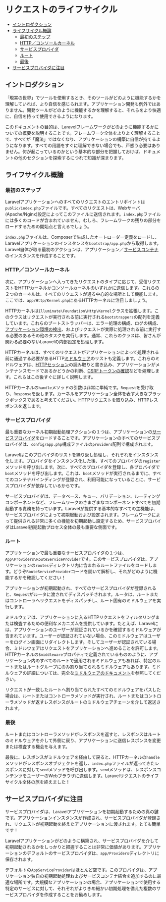 # リクエストのライフサイクル

- [イントロダクション](#introduction)
- [ライフサイクル概論](#lifecycle-overview)
    - [最初のステップ](#first-steps)
    - [HTTP／コンソールカーネル](#http-console-kernels)
    - [サービスプロバイダ](#service-providers)
    - [ルート](#routing)
    - [最後](#finishing-up)
- [サービスプロバイダに注目](#focus-on-service-providers)

<a name="introduction"></a>
## イントロダクション

「現実の世界」でツールを使用するとき、そのツールがどのように機能するかを理解していれば、より自信を感じられます。アプリケーション開発も例外ではありません。開発ツールがどのように機能するかを理解すると、それらをより快適に、自信を持って使用できるようになります。

このドキュメントの目的は、Laravelフレームワークがどのように機能するかについての概要を説明することです。フレームワーク全体をよりよく理解することで、すべてが「魔法」ではなくなり、アプリケーションの構築に自信が持てるようになります。すべての用語をすぐに理解できない場合でも、戸惑う必要はありません。何が起こっているのかという基本的な部分を把握しておけば、ドキュメントの他のセクションを探索するにつれて知識が深まります。

<a name="lifecycle-overview"></a>
## ライフサイクル概論

<a name="first-steps"></a>
### 最初のステップ

Laravelアプリケーションへのすべてのリクエストのエントリポイントは`public/index.php`ファイルです。すべてのリクエストは、Webサーバ(Apache/Nginx)設定によってこのファイルに送信されます。`index.php`ファイルには多くのコードが含まれていません。むしろ、フレームワークの残りの部分をロードするための開始点と言えるでしょう。

`index.php`ファイルは、Composerで生成したオートローダー定義をロードし、Laravelアプリケーションのインスタンスを`bootstrap/app.php`から取得します。Laravel自体が取る最初のアクションは、アプリケーション／[サービスコンテナ](/docs/{{version}}/container)のインスタンスを作成することです。

<a name="http-console-kernels"></a>
### HTTP／コンソールカーネル

次に、アプリケーションへ入ってきたリクエストのタイプに応じて、受信リクエストをHTTPカーネルかコンソールカーネルのいずれかに送信します。これらの２つのカーネルは、すべてのリクエストが通る中心的な場所として機能します。ここでは、`app/Http/Kernel.php`にあるHTTPカーネルに注目しましょう。

HTTPカーネルは`Illuminate\Foundation\Http\Kernel`クラスを拡張します。このクラスはリクエストが実行される前に実行される`bootstrappers`の配列を定義しています。これらのブートストラッパーは、エラー処理の構成、ログの構成、[アプリケーション環境の検出](/docs/{{version}}/configuration#environment-configuration)、およびリクエストが実際に処理される前に実行する必要のあるその他のタスクを実行します。通常、これらのクラスは、皆さんが関わる必要のないLaravelの内部設定を処理します。

HTTPカーネルは、すべてのリクエストがアプリケーションによって処理される前に通過する必要があるHTTP[ミドルウェア](/docs/{{version}}/middleware)のリストも定義します。これらのミドルウェアは、[HTTPセッション](/docs/{{version}}/session)の読み取りと書き込み、アプリケーションがメンテナンスモードであるかどうかの判断、[CSRFトークンの確認](/docs/{{version}}/csrf)などを処理します。これらはこの後すぐに詳しく説明します。

HTTPカーネルの`handle`メソッドの引数は非常に単純です。`Request`を受け取り、`Response`を返します。カーネルをアプリケーション全体を表す大きなブラックボックスであると考えてください。HTTPリクエストを取り込み、HTTPレスポンスを返します。

<a name="service-providers"></a>
### サービスプロバイダ

最も重要なカーネル初期起動処理アクションの１つは、アプリケーションの[サービスプロバイダ](/docs/{{version}}/provider)をロードすることです。アプリケーションのすべてのサービスプロバイダは、`config/app.php`構成ファイルの`providers`配列で構成されます。

Laravelはこのプロバイダのリストを繰り返し処理し、それぞれをインスタンス化します。プロバイダをインスタンス化した後、すべてのプロバイダの`register`メソッドを呼び出します。次に、すべてのプロバイダを登録し、各プロバイダで`boot`メソッドを呼び出します。これは、`boot`メソッドが実行されるまでに、すべてのコンテナバインディングが登録され、利用可能になっていることに、サービスプロバイダが依存しているからです。

サービスプロバイダは、データベース、キュー、バリデーション、ルーティングコンポーネントなど、フレームワークのさまざまなコンポーネントすべてを初期起動する責務を持っています。Laravelが提供する基本的なすべての主機能は、サービスプロバイダによって初期起動および設定されます。フレームワークによって提供される非常に多くの機能を初期起動し設定するため、サービスプロバイダはLaravel初期起動プロセス全体の最も重要な側面です。

<a name="routing"></a>
### ルート

アプリケーションで最も重要なサービスプロバイダの１つは、`App\Providers\RouteServiceProvider`です。このサービスプロバイダは、アプリケーションの`routes`ディレクトリ内に含まれるルートファイルをロードします。どうぞ`RouteServiceProvider`コードを開いて解析し、それがどのように機能するかを確認してください！

アプリケーションが初期起動され、すべてのサービスプロバイダが登録されると、`Request`がルータに渡されてディスパッチされます。ルータは、ルートまたはコントローラへリクエストをディスパッチし、ルート固有のミドルウェアを実行します。

ミドルウェアは、アプリケーションに入るHTTPリクエストをフィルタリングまたは検査するための便利なメカニズムを提供しています。たとえば、Laravelには、アプリケーションのユーザーが認証されているかを確認するミドルウェアが含まれています。ユーザーが認証されていない場合、このミドルウェアはユーザーをログイン画面にリダイレクトします。そしてユーザーが認証されている場合、ミドルウェアはリクエストをアプリケーションへ進めることを許可します。HTTPカーネルの`$middleware`プロパティで定義されているもののように、アプリケーション内のすべてのルートで適用されるミドルウェアもあれば、特定のルートまたはルートグループにのみ割り当てられるミドルウェアもあります。ミドルウェアの詳細については、完全な[ミドルウェアのドキュメント](/docs/{{version}}/middleware)を参照してください。

リクエストが一致したルートへ割り当てられたすべてのミドルウェアをパスした場合は、ルートまたはコントローラメソッドが実行され、ルートまたはコントローラメソッドが返すレスポンスがルートのミドルウェアチェーンを介して返送されます。

<a name="finishing-up"></a>
### 最後

ルートまたはコントローラメソッドがレスポンスを返すと、レスポンスはルートのミドルウェアを介して外側に戻り、アプリケーションに送信レスポンスを変更または検査する機会を与えます。

最後に、レスポンスがミドルウェアを経由して戻ると、HTTPカーネルの`handle`メソッドがレスポンスオブジェクトを返し、`index.php`ファイルが返ってきたレスポンスに対して`send`メソッドを呼び出します。`send`メソッドは、レスポンスコンテンツをユーザーのWebブラウザに送信します。Laravelリクエストのライフサイクル全体の旅を終えました！

<a name="focus-on-service-providers"></a>
## サービスプロバイダに注目

サービスプロバイダは、Laravelアプリケーションを初期起動するための真の鍵です。アプリケーションインスタンスが作成され、サービスプロバイダが登録され、リクエストが初期起動を終えたアプリケーションに渡されます。とても簡単です！

Laravelアプリケーションがどのように構築され、サービスプロバイダを介して初期起動されるかをしっかりと把握することは非常に価値があります。アプリケーションのデフォルトのサービスプロバイダは、`app/Providers`ディレクトリに保存されます。

デフォルトの`AppServiceProvider`はほとんど空です。このプロバイダは、アプリケーション独自の初期起動処理およびサービスコンテナ結合を追加するのに最適な場所です。大規模なアプリケーションの場合、アプリケーションで使用する特定のサービスに対して、それぞれがよりきめ細かい初期処理を備えた複数のサービスプロバイダを作成することをお勧めします。
